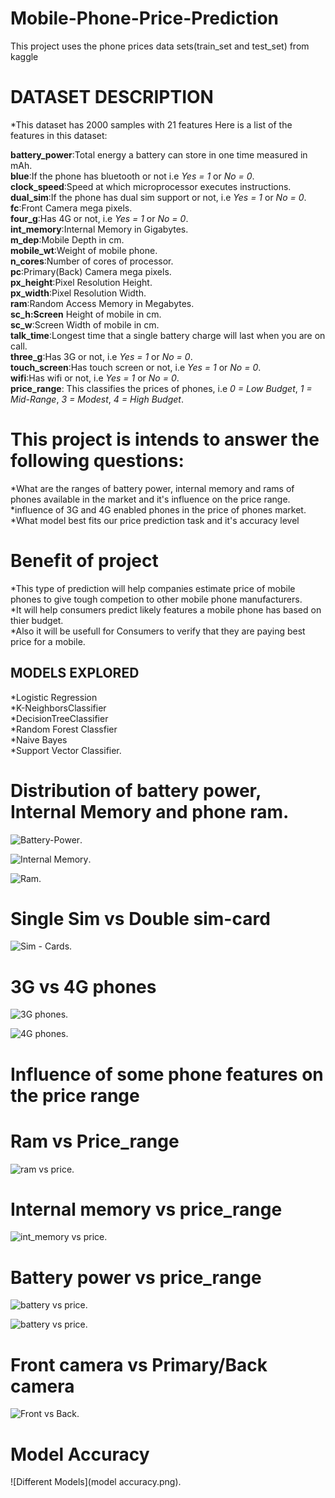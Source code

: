 # Mobile-Phone-Price-Prediction
This project uses the phone prices data sets(train_set and test_set) from kaggle

# DATASET DESCRIPTION

*This dataset has 2000 samples with 21 features 
Here is a list of the features in this dataset:

**battery_power**:Total energy a battery can store in one time measured in mAh.\
**blue**:If the phone has bluetooth or not i.e *Yes = 1* or *No = 0*.\
**clock_speed**:Speed at which microprocessor executes instructions.\
**dual_sim**:If the phone has dual sim support or not, i.e *Yes = 1* or *No = 0*.\
**fc**:Front Camera mega pixels.\
**four_g**:Has 4G or not, i.e *Yes = 1* or *No = 0*.\
**int_memory**:Internal Memory in Gigabytes.\
**m_dep**:Mobile Depth in cm.\
**mobile_wt**:Weight of mobile phone.\
**n_cores**:Number of cores of processor.\
**pc**:Primary(Back) Camera mega pixels.\
**px_height**:Pixel Resolution Height.\
**px_width**:Pixel Resolution Width.\
**ram**:Random Access Memory in Megabytes.\
**sc_h:Screen** Height of mobile in cm.\
**sc_w**:Screen Width of mobile in cm.\
**talk_time**:Longest time that a single battery charge will last when you are on call.\
**three_g**:Has 3G or not, i.e *Yes = 1* or *No = 0*.\
**touch_screen**:Has touch screen or not, i.e *Yes = 1* or *No = 0*.\
**wifi**:Has wifi or not, i.e *Yes = 1* or *No = 0*.\
**price_range**: This classifies the prices of phones, i.e *0 = Low Budget*, *1 = Mid-Range*, *3 = Modest*, *4 = High Budget*.

# This project is intends to answer the following questions:
*What are the ranges of battery power, internal memory and rams of phones available in the market and it's influence on the price range.\
*influence of 3G and 4G enabled phones in the price of phones market.\
*What model best fits our price prediction task and it's accuracy level

# Benefit of project
*This type of prediction will help companies estimate price of mobile phones to give tough competion to other mobile phone manufacturers.\
*It will help consumers predict likely features a mobile phone has based on thier budget.\
*Also it will be usefull for Consumers to verify that they are paying best price for a mobile.


## MODELS EXPLORED
*Logistic Regression\
*K-NeighborsClassifier\
*DecisionTreeClassifier\
*Random Forest Classfier\
*Naive Bayes\
*Support Vector Classifier.

# Distribution of battery power, Internal Memory and phone ram.
![Battery-Power](batterydist.png).

![Internal Memory](int_memdist.png).

![Ram](ramdist.png).

# Single Sim vs Double sim-card

![Sim - Cards](simcarddist.png).

# 3G vs 4G phones

![3G phones](3Gdist.png).

![4G phones](4G.png).

# Influence of some phone features on the price range
# Ram vs Price_range
![ram vs price](ramvsprice.png).

# Internal memory vs price_range
![int_memory vs price](intmemvsprice.png).

# Battery power vs price_range

![battery vs price](b3vsprice.png).

![battery vs price](b3vsprice2.png).

# Front camera vs Primary/Back camera

![Front vs Back](fcandpc.png).


# Model Accuracy

![Different Models](model accuracy.png).








